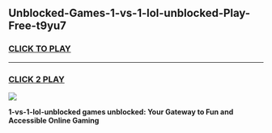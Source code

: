 
## Unblocked-Games-1-vs-1-lol-unblocked-Play-Free-t9yu7
<h3>
<a href="https://premium76.site?title=1-vs-1-lol-unblocked&ref=20M">CLICK TO PLAY</a></h3>
<hr>

<h3>
<a href="https://premium76.site?title=1-vs-1-lol-unblocked&ref=20M">CLICK 2 PLAY</a>
  
</h3>

<a href="https://premium76.site?title=1-vs-1-lol-unblocked&ref=19M"><img src="https://clearcache.store/games.png"></a>


**1-vs-1-lol-unblocked games unblocked: Your Gateway to Fun and Accessible Online Gaming**
